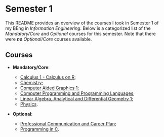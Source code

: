 # Semester 1

This README provides an overview of the courses I took in Semester 1 of my BEng in _Information Engineering_. Below is a categorized list of the _Mandatory/Core_ and _Optional_ courses for this semester. Note that there were _**no** Optional/Core_ courses available.

## Courses

- **Mandatory/Core**:
  - [Calculus 1 - Calculus on R](./Mandatory-Core/Calculus%201%20-%20Calculus%20on%20R);
  - [Chemistry](./Mandatory-Core/Chemistry);
  - [Computer Aided Graphics 1](./Mandatory-Core/Computer%20Aided%20Graphics%201);
  - [Computer Programming and Programming Languages](./Mandatory-Core/Computer%20Programming%20and%20Programming%20Languages);
  - [Linear Algebra, Analytical and Differential Geometry 1](./Mandatory-Core/Linear%20Algebra%2C%20Analytical%20and%20Differential%20Geometry%201);
  - [Physics](./Mandatory-Core/Physics).

- **Optional**:
  - [Professional Communication and Career Plan](./Optional/Professional%20Communication%20and%20Career%20Plan);
  - [Programming in C](./Optional/Programming%20in%20C).
